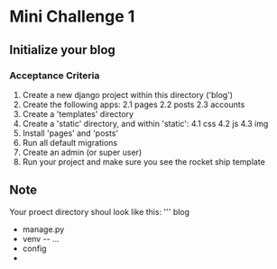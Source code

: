 # Mini Challenge 1

## Initialize your blog

### Acceptance Criteria
1. Create a new django project within this directory ('blog')
2. Create the following apps:
2.1 pages
2.2 posts
2.3 accounts
3. Create a 'templates' directory
4. Create a 'static' directory, and within 'static':
4.1 css
4.2 js
4.3 img
5. Install 'pages' and 'posts'
6. Run all default migrations
7. Create an admin (or super user)
8. Run your project and make sure you see the rocket ship template

## Note
Your proect directory shoul look like this:
'''
blog
- manage.py
- venv
-- ...
- config
-  